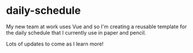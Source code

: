 # daily-schedule
My new team at work uses Vue and so I'm creating a reusable template for the daily schedule that I currently use in paper and pencil. 

Lots of updates to come as I learn more!

